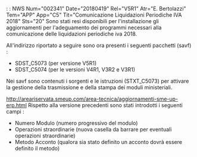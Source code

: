 :  : NWS Num="002341" Date="20180419" Rel="V5R1" Atr="E. Bertolazzi" Tem="APP" App="C5" Tit="Comunicazione Liquidazioni Periodiche IVA 2018" Sts="20"
Sono stati resi disponibili per l'installazione gli aggiornamenti per l'adeguamento dei programmi necessari alla comunicazione delle liquidazioni periodiche iva 2018.

All'indirizzo riportato a seguire sono ora presenti i seguenti pacchetti (savf) : 
<ul>
<li>SDST_C5073 (per versione V5R1)</li>
<li>SDST_C5074 (per le versioni V4R1, V3R2 e V3R1)</li>
</ul>

Nei savf sono contenuti i sorgenti e le istruzioni (STXT_C5073) per attivare la gestione della trasmissione e della stampa dei moduli ministeriali.

http://areariservata.smeup.com/area-tecnica/aggiornamenti-sme-up-erp.html 
Rispetto alla versione precedenti sono stati introdotti i seguenti campi : 
<ul>
<li>Numero Modulo (numero progressivo del modulo)</li>
<li>Operazioni straordinarie (nuova casella da barrare per eventuali operazioni straordinarie)</li>
<li>Metodo Acconto (qualora sia stato definito un acconto dovrà essere definito il metodo)</li> </ul>
